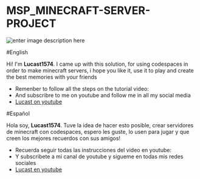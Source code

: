 # MSP_MINECRAFT-SERVER-PROJECT

![enter image description here](https://raw.githubusercontent.com/Luc4st1574/MSP_MINECRAFT-SERVER-PROJECT/main/msp%20logo.png)

#English

Hi! I'm  **Lucast1574**. I came up with this solution, for using codespaces in order to make minecraft servers, i hope you like it, use it to play and create the best memories with your friends

- Remenber to follow all the steps on the tutorial video:
- And subscribre to me on youtube and follow me in all my social media 
- [Lucast on youtube](https://www.youtube.com/channel/UCBFHVQoUZYyd2w5S18Nb3Lg)

#Español


Hola soy, **Lucast1574**. Tuve la idea de hacer esto posible, crear servidores de minecraft con codespaces, espero les guste, lo usen para jugar y que creen los mejores recuerdos con sus amigos!

- Recuerda seguir todas las instrucciones del video en youtube:
- Y subscribete a mi canal de youtube y sigueme en todas mis redes sociales 
- [Lucast en youtube](https://www.youtube.com/channel/UCBFHVQoUZYyd2w5S18Nb3Lg)
